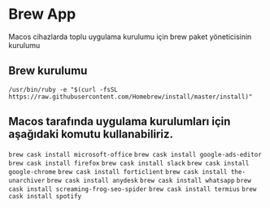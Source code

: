# Brew App

Macos cihazlarda toplu uygulama kurulumu için brew paket yöneticisinin kurulumu 


## Brew kurulumu


```
/usr/bin/ruby -e "$(curl -fsSL https://raw.githubusercontent.com/Homebrew/install/master/install)" 
```

## Macos tarafında uygulama kurulumları için aşağıdaki komutu kullanabiliriz.

``brew cask install microsoft-office``
``brew cask install google-ads-editor``
``brew cask install firefox``
``brew cask install slack``
``brew cask install google-chrome``
``brew cask install forticlient``
``brew cask install the-unarchiver``
``brew cask install anydesk``
``brew cask install whatsapp``
``brew cask install screaming-frog-seo-spider``
``brew cask install termius``
``brew cask install spotify``


